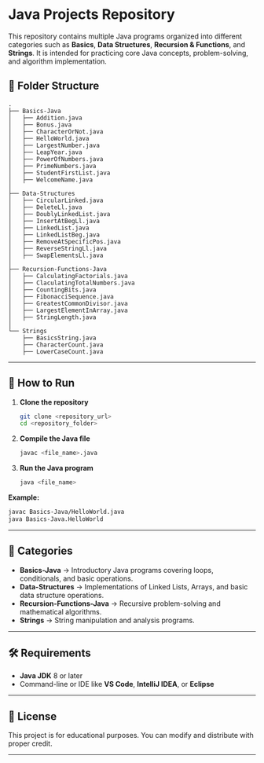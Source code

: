 # Java Projects Repository

This repository contains multiple Java programs organized into different categories such as **Basics**, **Data Structures**, **Recursion & Functions**, and **Strings**.
It is intended for practicing core Java concepts, problem-solving, and algorithm implementation.

## 📂 Folder Structure

```
.
├── Basics-Java
│   ├── Addition.java
│   ├── Bonus.java
│   ├── CharacterOrNot.java
│   ├── HelloWorld.java
│   ├── LargestNumber.java
│   ├── LeapYear.java
│   ├── PowerOfNumbers.java
│   ├── PrimeNumbers.java
│   ├── StudentFirstList.java
│   ├── WelcomeName.java
│
├── Data-Structures
│   ├── CircularLinked.java
│   ├── DeleteLl.java
│   ├── DoublyLinkedList.java
│   ├── InsertAtBegLl.java
│   ├── LinkedList.java
│   ├── LinkedListBeg.java
│   ├── RemoveAtSpecificPos.java
│   ├── ReverseStringLl.java
│   ├── SwapElementsLl.java
│
├── Recursion-Functions-Java
│   ├── CalculatingFactorials.java
│   ├── ClaculatingTotalNumbers.java
│   ├── CountingBits.java
│   ├── FibonacciSequence.java
│   ├── GreatestCommonDivisor.java
│   ├── LargestElementInArray.java
│   ├── StringLength.java
│
└── Strings
    ├── BasicsString.java
    ├── CharacterCount.java
    ├── LowerCaseCount.java
```

---

## 🚀 How to Run

1. **Clone the repository**

   ```bash
   git clone <repository_url>
   cd <repository_folder>
   ```

2. **Compile the Java file**

   ```bash
   javac <file_name>.java
   ```

3. **Run the Java program**

   ```bash
   java <file_name>
   ```

**Example:**

```bash
javac Basics-Java/HelloWorld.java
java Basics-Java.HelloWorld
```

---

## 📌 Categories

* **Basics-Java** → Introductory Java programs covering loops, conditionals, and basic operations.
* **Data-Structures** → Implementations of Linked Lists, Arrays, and basic data structure operations.
* **Recursion-Functions-Java** → Recursive problem-solving and mathematical algorithms.
* **Strings** → String manipulation and analysis programs.

---

## 🛠 Requirements

* **Java JDK** 8 or later
* Command-line or IDE like **VS Code**, **IntelliJ IDEA**, or **Eclipse**

---

## 📖 License

This project is for educational purposes. You can modify and distribute with proper credit.

---
